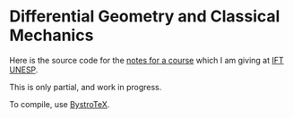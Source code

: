 
Differential Geometry and Classical Mechanics
=============================================

Here is the source code for the [notes for a course](http://andreimikhailov.com/teaching/gdmc/index.html) 
which I am giving at [IFT UNESP](http://www.ift.unesp.br).


This is only partial, and work in progress. 

To compile, use [BystroTeX](http://andreimikhailov.com/slides/bystroTeX/slides-manual/index.html).

